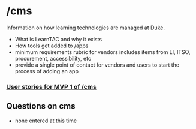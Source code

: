 # /cms
Information on how learning technologies are managed at Duke.

* What is LearnTAC and why it exists
* How tools get added to /apps
* minimum requirements rubric for vendors includes items from LI, ITSO, procurement, accessibility, etc
* provide a single point of contact for vendors and users to start the process of adding an app


### [User stories for MVP 1 of /cms](https://github.com/DukeLearningInnovation/learn.duke/issues?q=is%3Aopen+is%3Aissue+label%3A%22user+story%22+project%3ADukeLearningInnovation%2Flearn.duke%2F10+milestone%3AMVP1)


## Questions on cms
* none entered at this time


